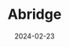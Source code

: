 ---  
layout: startup_page  
title: "Abridge"  
id: "abridge.com"  
permalink: "/abridgeabridge.com02232024/"  
website: "https://www.abridge.com"  
funding_round: "Series C"  
funding_amount: "$150M"  
investors: "Lightspeed Venture Partners, Redpoint Ventures, IVP, Spark Capital, Union Square Ventures, Bessemer Venture Partners, Wittington Ventures, Mass General Brigham Artificial Intelligence and Digital Innovation Fund (AIDIF), Kaiser Permanente Ventures, CVS Health Ventures"  
about: "Abridge is a healthcare AI company that uses generative AI to improve clinical documentation. Its platform transforms patient-clinician conversations into structured clinical notes in real-time, integrating deeply with EMR systems. This allows clinicians to focus more on patient care and less on administrative tasks."  
markets: "Healthcare, AI, Electronic Health Record (EHR), Enterprise Software, Generative AI, Intelligent Systems, Machine Learning, Medical, Natural Language Processing, SaaS"  
hq: "Pittsburgh, Pennsylvania, United States"  
founded_year: "2018"  
linkedin: "https://www.linkedin.com/company/abridgehq"  
twitter: "https://x.com/AbridgeHQ"  
instagram: ""  
facebook: "https://www.facebook.com/AbridgeHQ"  
crunchbase: "https://www.crunchbase.com/organization/abridge-d1a4"  
pitchbook: "https://pitchbook.com/profiles/company/268134-40"  

date_display: "23-Feb-2024"  
date: "2024-02-23"

# SEO Optimization  
meta_title: "Abridge - Series C Funding ($150M)"  
meta_description: "Abridge, Abridge is a healthcare AI company that uses generative AI to improve clinical documentation. Its platform transforms patient-clinician conversations ..."  
meta_keywords: "Abridge, Healthcare, AI, Electronic Health Record (EHR), Enterprise Software, Generative AI, Intelligent Systems, Machine Learning, Medical, Natural Language Processing, SaaS, Series C funding"  
canonical_url: "https://startup.projectstartups.com/abridgeabridge.com02232024/"  
---